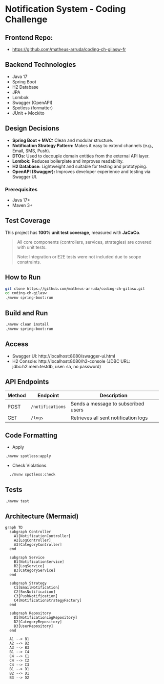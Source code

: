 # Notification System - Coding Challenge

## Frontend Repo:
 - https://github.com/matheus-arruda/coding-ch-gilasw-fr

## Backend Technologies
- Java 17
- Spring Boot
- H2 Database
- JPA
- Lombok
- Swagger (OpenAPI)
- Spotless (formatter)
- JUnit + Mockito

## Design Decisions

- **Spring Boot + MVC:** Clean and modular structure.
- **Notification Strategy Pattern:** Makes it easy to extend channels (e.g., Email, SMS, Push).
- **DTOs:** Used to decouple domain entities from the external API layer.
- **Lombok:** Reduces boilerplate and improves readability.
- **H2 Database:** Lightweight and suitable for testing and prototyping.
- **OpenAPI (Swagger):** Improves developer experience and testing via Swagger UI.

### Prerequisites
- Java 17+
- Maven 3+

## Test Coverage

This project has **100% unit test coverage**, measured with **JaCoCo**.

> All core components (controllers, services, strategies) are covered with unit tests.
> 
> Note: Integration or E2E tests were not included due to scope constraints.
## How to Run

```bash
git clone https://github.com/matheus-arruda/coding-ch-gilasw.git
cd coding-ch-gilasw
./mvnw spring-boot:run
```

## Build and Run

```bash
./mvnw clean install
./mvnw spring-boot:run
```

## Access
- Swagger UI: http://localhost:8080/swagger-ui.html
- H2 Console: http://localhost:8080/h2-console
(JDBC URL: jdbc:h2:mem:testdb, user: sa, no password)

## API Endpoints
| Method | Endpoint         | Description                          |
| ------ | ---------------- | ------------------------------------ |
| POST   | `/notifications` | Sends a message to subscribed users  |
| GET    | `/logs`          | Retrieves all sent notification logs |

## Code Formatting
- Apply
```bash
./mvnw spotless:apply
```
- Check Violations
```bash
  ./mvnw spotless:check
```

## Tests
```bash
./mvnw test
```

## Architecture (Mermaid)

```mermaid
graph TD
  subgraph Controller
    A1[NotificationController]
    A2[LogController]
    A3[CategoryController]
  end

  subgraph Service
    B1[NotificationService]
    B2[LogService]
    B3[CategoryService]
  end

  subgraph Strategy
    C1[EmailNotification]
    C2[SmsNotification]
    C3[PushNotification]
    C4[NotificationStrategyFactory]
  end

  subgraph Repository
    D1[NotificationLogRepository]
    D2[CategoryRepository]
    D3[UserRepository]
  end

  A1 --> B1
  A2 --> B2
  A3 --> B3
  B1 --> C4
  C4 --> C1
  C4 --> C2
  C4 --> C3
  B1 --> D1
  B2 --> D1
  B3 --> D2
